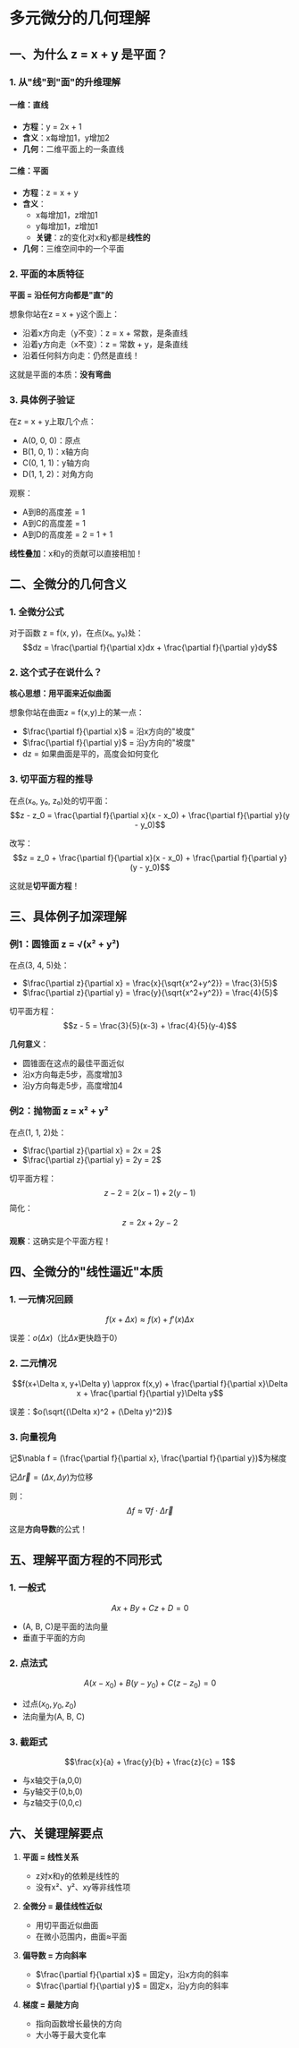 # 多元微分的几何理解

## 一、为什么 z = x + y 是平面？

### 1. 从"线"到"面"的升维理解

#### 一维：直线
- **方程**：y = 2x + 1
- **含义**：x每增加1，y增加2
- **几何**：二维平面上的一条直线

#### 二维：平面
- **方程**：z = x + y
- **含义**：
  - x每增加1，z增加1
  - y每增加1，z增加1
  - **关键**：z的变化对x和y都是**线性的**
- **几何**：三维空间中的一个平面

### 2. 平面的本质特征

**平面 = 沿任何方向都是"直"的**

想象你站在z = x + y这个面上：
- 沿着x方向走（y不变）：z = x + 常数，是条直线
- 沿着y方向走（x不变）：z = 常数 + y，是条直线
- 沿着任何斜方向走：仍然是直线！

这就是平面的本质：**没有弯曲**

### 3. 具体例子验证

在z = x + y上取几个点：
- A(0, 0, 0)：原点
- B(1, 0, 1)：x轴方向
- C(0, 1, 1)：y轴方向
- D(1, 1, 2)：对角方向

观察：
- A到B的高度差 = 1
- A到C的高度差 = 1
- A到D的高度差 = 2 = 1 + 1

**线性叠加**：x和y的贡献可以直接相加！

## 二、全微分的几何含义

### 1. 全微分公式

对于函数 z = f(x, y)，在点(x₀, y₀)处：
$$dz = \frac{\partial f}{\partial x}dx + \frac{\partial f}{\partial y}dy$$

### 2. 这个式子在说什么？

**核心思想：用平面来近似曲面**

想象你站在曲面z = f(x,y)上的某一点：
- $\frac{\partial f}{\partial x}$ = 沿x方向的"坡度"
- $\frac{\partial f}{\partial y}$ = 沿y方向的"坡度"
- dz = 如果曲面是平的，高度会如何变化

### 3. 切平面方程的推导

在点(x₀, y₀, z₀)处的切平面：
$$z - z_0 = \frac{\partial f}{\partial x}(x - x_0) + \frac{\partial f}{\partial y}(y - y_0)$$

改写：
$$z = z_0 + \frac{\partial f}{\partial x}(x - x_0) + \frac{\partial f}{\partial y}(y - y_0)$$

这就是**切平面方程**！

## 三、具体例子加深理解

### 例1：圆锥面 z = √(x² + y²)

在点(3, 4, 5)处：
- $\frac{\partial z}{\partial x} = \frac{x}{\sqrt{x^2+y^2}} = \frac{3}{5}$
- $\frac{\partial z}{\partial y} = \frac{y}{\sqrt{x^2+y^2}} = \frac{4}{5}$

切平面方程：
$$z - 5 = \frac{3}{5}(x-3) + \frac{4}{5}(y-4)$$

**几何意义**：
- 圆锥面在这点的最佳平面近似
- 沿x方向每走5步，高度增加3
- 沿y方向每走5步，高度增加4

### 例2：抛物面 z = x² + y²

在点(1, 1, 2)处：
- $\frac{\partial z}{\partial x} = 2x = 2$
- $\frac{\partial z}{\partial y} = 2y = 2$

切平面方程：
$$z - 2 = 2(x-1) + 2(y-1)$$
简化：$$z = 2x + 2y - 2$$

**观察**：这确实是个平面方程！

## 四、全微分的"线性逼近"本质

### 1. 一元情况回顾
$$f(x+\Delta x) \approx f(x) + f'(x)\Delta x$$

误差：$o(\Delta x)$（比$\Delta x$更快趋于0）

### 2. 二元情况
$$f(x+\Delta x, y+\Delta y) \approx f(x,y) + \frac{\partial f}{\partial x}\Delta x + \frac{\partial f}{\partial y}\Delta y$$

误差：$o(\sqrt{(\Delta x)^2 + (\Delta y)^2})$

### 3. 向量视角

记$\nabla f = (\frac{\partial f}{\partial x}, \frac{\partial f}{\partial y})$为梯度

记$\Delta \vec{r} = (\Delta x, \Delta y)$为位移

则：$$\Delta f \approx \nabla f \cdot \Delta \vec{r}$$

这是**方向导数**的公式！

## 五、理解平面方程的不同形式

### 1. 一般式
$$Ax + By + Cz + D = 0$$
- (A, B, C)是平面的法向量
- 垂直于平面的方向

### 2. 点法式
$$A(x-x_0) + B(y-y_0) + C(z-z_0) = 0$$
- 过点$(x_0, y_0, z_0)$
- 法向量为(A, B, C)

### 3. 截距式
$$\frac{x}{a} + \frac{y}{b} + \frac{z}{c} = 1$$
- 与x轴交于(a,0,0)
- 与y轴交于(0,b,0)
- 与z轴交于(0,0,c)

## 六、关键理解要点

1. **平面 = 线性关系**
   - z对x和y的依赖是线性的
   - 没有x²、y²、xy等非线性项

2. **全微分 = 最佳线性近似**
   - 用切平面近似曲面
   - 在微小范围内，曲面≈平面

3. **偏导数 = 方向斜率**
   - $\frac{\partial f}{\partial x}$ = 固定y，沿x方向的斜率
   - $\frac{\partial f}{\partial y}$ = 固定x，沿y方向的斜率

4. **梯度 = 最陡方向**
   - 指向函数增长最快的方向
   - 大小等于最大变化率